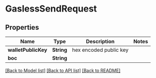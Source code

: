 # GaslessSendRequest

## Properties
Name | Type | Description | Notes
------------ | ------------- | ------------- | -------------
**walletPublicKey** | **String** | hex encoded public key | 
**boc** | **String** |  | 

[[Back to Model list]](../README.md#documentation-for-models) [[Back to API list]](../README.md#documentation-for-api-endpoints) [[Back to README]](../README.md)


